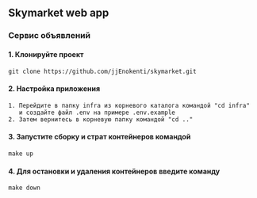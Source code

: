 ## Skymarket web app

### Сервис объявлений

#### 1. Клонируйте проект
    git clone https://github.com/jjEnokenti/skymarket.git

#### 2. Настройка приложения
    1. Перейдите в папку infra из корневого каталога командой "cd infra" 
       и создайте файл .env на примере .env.example 
    2. Затем вернитесь в корневую папку командой "cd .."

#### 3. Запустите сборку и страт контейнеров командой
    make up

#### 4. Для остановки и удаления контейнеров введите команду
    make down
